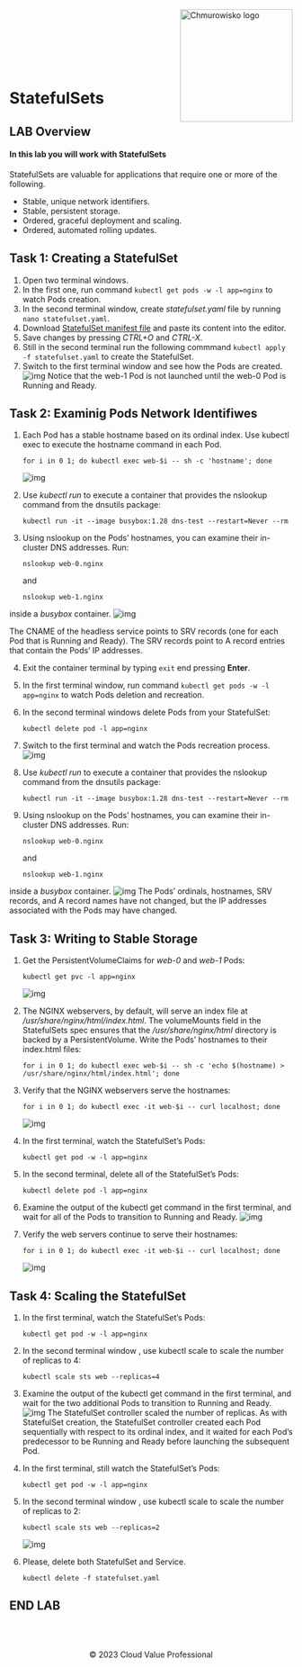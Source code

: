 <img src="../../../img/logo.png" alt="Chmurowisko logo" width="200" align="right">
<br><br>
<br><br>
<br><br>

# StatefulSets

## LAB Overview

#### In this lab you will work with StatefulSets

StatefulSets are valuable for applications that require one or more of the following.
* Stable, unique network identifiers.
* Stable, persistent storage.
* Ordered, graceful deployment and scaling.
* Ordered, automated rolling updates.

## Task 1: Creating a StatefulSet

1. Open two terminal windows.
2. In the first one, run command `kubectl get pods -w -l app=nginx` to watch Pods creation.
3. In the second terminal window, create *statefulset.yaml* file by running `nano statefulset.yaml`.
4. Download [StatefulSet manifest file](./files/statefulset.yaml) and paste its content into the editor.
5. Save changes by pressing *CTRL+O* and *CTRL-X*.
6. Still in the second terminal run the following commmand `kubectl apply -f statefulset.yaml` to create the StatefulSet.
7. Switch to the first terminal window and see how the Pods are created.
    ![img](./img/ss1.png)
Notice that the web-1 Pod is not launched until the web-0 Pod is Running and Ready.

## Task 2: Examinig Pods Network Identifiwes

1. Each Pod has a stable hostname based on its ordinal index. Use kubectl exec to execute the hostname command in each Pod.

    ```
    for i in 0 1; do kubectl exec web-$i -- sh -c 'hostname'; done
    ```
    ![img](./img/ss2.png)

2. Use *kubectl run* to execute a container that provides the nslookup command from the dnsutils package:
    ```
    kubectl run -it --image busybox:1.28 dns-test --restart=Never --rm
    ```

3. Using nslookup on the Pods’ hostnames, you can examine their in-cluster DNS addresses. Run:
    ```
    nslookup web-0.nginx
    ```

    and 

    ```
    nslookup web-1.nginx
    ``` 
inside a *busybox* container.
    ![img](./img/ss3.png)

The CNAME of the headless service points to SRV records (one for each Pod that is Running and Ready). The SRV records point to A record entries that contain the Pods’ IP addresses.

4. Exit the container terminal by typing `exit` end pressing **Enter**.
5. In the first terminal window, run command `kubectl get pods -w -l app=nginx` to watch Pods deletion and recreation.
6. In the second terminal windows delete Pods from your StatefulSet:
    ```
    kubectl delete pod -l app=nginx
    ```
7. Switch to the first terminal and watch the Pods recreation process.
    ![img](./img/ss4.png)

8. Use *kubectl run* to execute a container that provides the nslookup command from the dnsutils package:
    ```
    kubectl run -it --image busybox:1.28 dns-test --restart=Never --rm
    ```

9. Using nslookup on the Pods’ hostnames, you can examine their in-cluster DNS addresses. Run:
    ```
    nslookup web-0.nginx
    ```
    and

    ```
    nslookup web-1.nginx
    ``` 
inside a *busybox* container.
    ![img](./img/ss5.png)
The Pods’ ordinals, hostnames, SRV records, and A record names have not changed, but the IP addresses associated with the Pods may have changed. 

## Task 3: Writing to Stable Storage

1. Get the PersistentVolumeClaims for *web-0* and *web-1* Pods:
    ```
    kubectl get pvc -l app=nginx
    ```
    ![img](./img/ss6.png)

2. The NGINX webservers, by default, will serve an index file at */usr/share/nginx/html/index.html*. The volumeMounts field in the StatefulSets spec ensures that the */usr/share/nginx/html* directory is backed by a PersistentVolume.
Write the Pods’ hostnames to their index.html files:

    ```
    for i in 0 1; do kubectl exec web-$i -- sh -c 'echo $(hostname) > /usr/share/nginx/html/index.html'; done
    ```

3. Verify that the NGINX webservers serve the hostnames:

    ```
    for i in 0 1; do kubectl exec -it web-$i -- curl localhost; done
    ```
    ![img](./img/ss7.png)

4. In the first terminal, watch the StatefulSet’s Pods: 
   ```
   kubectl get pod -w -l app=nginx
   ```
5. In the second terminal, delete all of the StatefulSet’s Pods: 
   ```
   kubectl delete pod -l app=nginx
   ```
6. Examine the output of the kubectl get command in the first terminal, and wait for all of the Pods to transition to Running and Ready.
    ![img](./img/ss8.png)
4. Verify the web servers continue to serve their hostnames: 
    ```
    for i in 0 1; do kubectl exec -it web-$i -- curl localhost; done
    ```
    ![img](./img/ss9.png)

## Task 4: Scaling the StatefulSet

1. In the first terminal, watch the StatefulSet’s Pods: 
   ```
   kubectl get pod -w -l app=nginx
   ```
2. In the second terminal window , use kubectl scale to scale the number of replicas to 4: 
   ```
   kubectl scale sts web --replicas=4
   ```
3. Examine the output of the kubectl get command in the first terminal, and wait for the two additional Pods to transition to Running and Ready.
    ![img](./img/ss10.png)
The StatefulSet controller scaled the number of replicas. As with StatefulSet creation, the StatefulSet controller created each Pod sequentially with respect to its ordinal index, and it waited for each Pod’s predecessor to be Running and Ready before launching the subsequent Pod.
4. In the first terminal, still watch the StatefulSet’s Pods: 
   ```
   kubectl get pod -w -l app=nginx
   ```
5. In the second terminal window , use kubectl scale to scale the number of replicas to 2: 
   ```
   kubectl scale sts web --replicas=2
   ```
    ![img](./img/ss11.png)

6. Please, delete both StatefulSet and Service.
    ```
    kubectl delete -f statefulset.yaml
    ```

## END LAB

<br><br>

<center><p>&copy; 2023 Cloud Value Professional<p></center>
